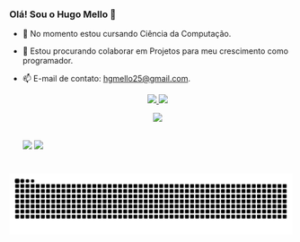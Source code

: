 ### Olá! Sou o Hugo Mello 👋

- 🌱 No momento estou cursando Ciência da Computação.
- 👯 Estou procurando colaborar em Projetos para meu crescimento como programador. 
- 📫 E-mail de contato: hgmello25@gmail.com.
 

  <div align="center">
    <a href="https://github.com/hugohvm25">
    <img loading="lazy" height="170em" src="https://github-readme-stats.vercel.app/api?username=hugohvm25&show_icons=true&theme=dracula&include_all_commits=true&count_private=true"/>
    <img loading="lazy" height="170em" src="https://github-readme-stats.vercel.app/api/top-langs/?username=hugohvm25&layout=compact&langs_count=7&theme=dracula"/>
  </div>
  
 
  <p align="center">
   <a href="https://skillicons.dev">
     <img src="https://skillicons.dev/icons?i=python,go,mysql,postgres,git,vscode,bootstrap,docker,html" />
   </a>
  </p>

  ##
  <div>    
    <a href = "mailto:hgmello25@gmail.com"><img src="https://img.shields.io/badge/-Gmail-%23333?style=for-the-badge&logo=gmail&logoColor=white" target="_blank"></a>
    <a href="https://www.linkedin.com/in/hugo-verissimo-de-mello/" target="_blank"><img src="https://img.shields.io/badge/-LinkedIn-%230077B5?style=for-the-badge&logo=linkedin&logoColor=white" target="_blank"></a> 
  </div>

###

<br clear="both">

<img src="https://raw.githubusercontent.com/hugohvm25/hugohvm25/output/snake.svg" alt="Snake animation" />

###

